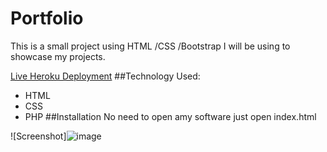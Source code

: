 # Portfolio
This is a small project using HTML /CSS /Bootstrap I will be using to showcase my projects.

[Live Heroku Deployment](https://portfolio-abhishek1.herokuapp.com/)
##Technology Used:
* HTML
* CSS
* PHP
##Installation
No need to open amy software just open index.html

![Screenshot]![image](https://user-images.githubusercontent.com/89973784/133722680-4f9a8122-bbec-447c-beaf-0ceb5e1cf85d.png)


